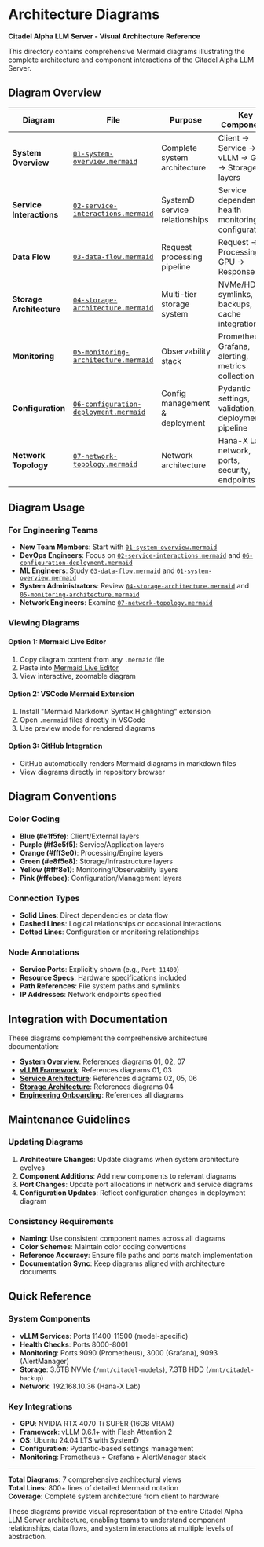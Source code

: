 # Architecture Diagrams
**Citadel Alpha LLM Server - Visual Architecture Reference**

This directory contains comprehensive Mermaid diagrams illustrating the complete architecture and component interactions of the Citadel Alpha LLM Server.

## Diagram Overview

| Diagram | File | Purpose | Key Components |
|---------|------|---------|----------------|
| **System Overview** | [`01-system-overview.mermaid`](01-system-overview.mermaid) | Complete system architecture | Client → Service → vLLM → GPU → Storage layers |
| **Service Interactions** | [`02-service-interactions.mermaid`](02-service-interactions.mermaid) | SystemD service relationships | Service dependencies, health monitoring, configuration |
| **Data Flow** | [`03-data-flow.mermaid`](03-data-flow.mermaid) | Request processing pipeline | Request → Processing → GPU → Response flow |
| **Storage Architecture** | [`04-storage-architecture.mermaid`](04-storage-architecture.mermaid) | Multi-tier storage system | NVMe/HDD, symlinks, backups, cache integration |
| **Monitoring** | [`05-monitoring-architecture.mermaid`](05-monitoring-architecture.mermaid) | Observability stack | Prometheus, Grafana, alerting, metrics collection |
| **Configuration** | [`06-configuration-deployment.mermaid`](06-configuration-deployment.mermaid) | Config management & deployment | Pydantic settings, validation, deployment pipeline |
| **Network Topology** | [`07-network-topology.mermaid`](07-network-topology.mermaid) | Network architecture | Hana-X Lab network, ports, security, endpoints |

## Diagram Usage

### For Engineering Teams
- **New Team Members**: Start with [`01-system-overview.mermaid`](01-system-overview.mermaid)
- **DevOps Engineers**: Focus on [`02-service-interactions.mermaid`](02-service-interactions.mermaid) and [`06-configuration-deployment.mermaid`](06-configuration-deployment.mermaid)
- **ML Engineers**: Study [`03-data-flow.mermaid`](03-data-flow.mermaid) and [`01-system-overview.mermaid`](01-system-overview.mermaid)
- **System Administrators**: Review [`04-storage-architecture.mermaid`](04-storage-architecture.mermaid) and [`05-monitoring-architecture.mermaid`](05-monitoring-architecture.mermaid)
- **Network Engineers**: Examine [`07-network-topology.mermaid`](07-network-topology.mermaid)

### Viewing Diagrams

#### Option 1: Mermaid Live Editor
1. Copy diagram content from any `.mermaid` file
2. Paste into [Mermaid Live Editor](https://mermaid.live/)
3. View interactive, zoomable diagram

#### Option 2: VSCode Mermaid Extension
1. Install "Mermaid Markdown Syntax Highlighting" extension
2. Open `.mermaid` files directly in VSCode
3. Use preview mode for rendered diagrams

#### Option 3: GitHub Integration
- GitHub automatically renders Mermaid diagrams in markdown files
- View diagrams directly in repository browser

## Diagram Conventions

### Color Coding
- **Blue (#e1f5fe)**: Client/External layers
- **Purple (#f3e5f5)**: Service/Application layers  
- **Orange (#fff3e0)**: Processing/Engine layers
- **Green (#e8f5e8)**: Storage/Infrastructure layers
- **Yellow (#fff8e1)**: Monitoring/Observability layers
- **Pink (#ffebee)**: Configuration/Management layers

### Connection Types
- **Solid Lines**: Direct dependencies or data flow
- **Dashed Lines**: Logical relationships or occasional interactions
- **Dotted Lines**: Configuration or monitoring relationships

### Node Annotations
- **Service Ports**: Explicitly shown (e.g., `Port 11400`)
- **Resource Specs**: Hardware specifications included
- **Path References**: File system paths and symlinks
- **IP Addresses**: Network endpoints specified

## Integration with Documentation

These diagrams complement the comprehensive architecture documentation:

- **[System Overview](../LLM-Server-Architecture-Overview.md)**: References diagrams 01, 02, 07
- **[vLLM Framework](../vLLM-Framework-Architecture.md)**: References diagrams 01, 03
- **[Service Architecture](../Service-Architecture.md)**: References diagrams 02, 05, 06
- **[Storage Architecture](../Storage-Architecture.md)**: References diagrams 04
- **[Engineering Onboarding](../Engineering-Team-Onboarding.md)**: References all diagrams

## Maintenance Guidelines

### Updating Diagrams
1. **Architecture Changes**: Update diagrams when system architecture evolves
2. **Component Additions**: Add new components to relevant diagrams
3. **Port Changes**: Update port allocations in network and service diagrams
4. **Configuration Updates**: Reflect configuration changes in deployment diagram

### Consistency Requirements
- **Naming**: Use consistent component names across all diagrams
- **Color Schemes**: Maintain color coding conventions
- **Reference Accuracy**: Ensure file paths and ports match implementation
- **Documentation Sync**: Keep diagrams aligned with architecture documents

## Quick Reference

### System Components
- **vLLM Services**: Ports 11400-11500 (model-specific)
- **Health Checks**: Ports 8000-8001  
- **Monitoring**: Ports 9090 (Prometheus), 3000 (Grafana), 9093 (AlertManager)
- **Storage**: 3.6TB NVMe (`/mnt/citadel-models`), 7.3TB HDD (`/mnt/citadel-backup`)
- **Network**: 192.168.10.36 (Hana-X Lab)

### Key Integrations
- **GPU**: NVIDIA RTX 4070 Ti SUPER (16GB VRAM)
- **Framework**: vLLM 0.6.1+ with Flash Attention 2
- **OS**: Ubuntu 24.04 LTS with SystemD
- **Configuration**: Pydantic-based settings management
- **Monitoring**: Prometheus + Grafana + AlertManager stack

---

**Total Diagrams**: 7 comprehensive architectural views  
**Total Lines**: 800+ lines of detailed Mermaid notation  
**Coverage**: Complete system architecture from client to hardware

These diagrams provide visual representation of the entire Citadel Alpha LLM Server architecture, enabling teams to understand component relationships, data flows, and system interactions at multiple levels of abstraction.